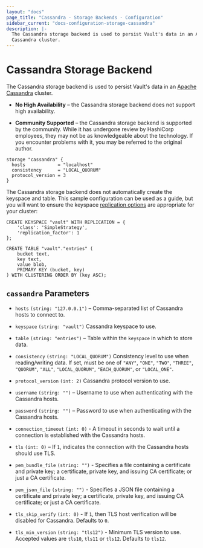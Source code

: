 ```yaml
---
layout: "docs"
page_title: "Cassandra - Storage Backends - Configuration"
sidebar_current: "docs-configuration-storage-cassandra"
description: |-
  The Cassandra storage backend is used to persist Vault's data in an Apache
  Cassandra cluster.
---
```


# Cassandra Storage Backend

The Cassandra storage backend is used to persist Vault's data in an [Apache
Cassandra](cassandra) cluster.

- **No High Availability** – the Cassandra storage backend does not support high
  availability.

- **Community Supported** – the Cassandra storage backend is supported by the
  community. While it has undergone review by HashiCorp employees, they may not
  be as knowledgeable about the technology. If you encounter problems with it,
  you may be referred to the original author.

```hcl
storage "cassandra" {
  hosts            = "localhost"
  consistency      = "LOCAL_QUORUM"
  protocol_version = 3
}
```

The Cassandra storage backend does not automatically create the keyspace and
table. This sample configuration can be used as a guide, but you will want to
ensure the keyspace [replication options](replication-options)
are appropriate for your cluster:

```cql
CREATE KEYSPACE "vault" WITH REPLICATION = {
    'class': 'SimpleStrategy',
    'replication_factor': 1
};

CREATE TABLE "vault"."entries" (
    bucket text,
    key text,
    value blob,
    PRIMARY KEY (bucket, key)
) WITH CLUSTERING ORDER BY (key ASC);
```

## `cassandra` Parameters

* `hosts` `(string: "127.0.0.1")` – Comma-separated list of Cassandra hosts to
  connect to.

* `keyspace` `(string: "vault")` Cassandra keyspace to use.

* `table` `(string: "entries")` – Table within the `keyspace` in which to store
  data.

* `consistency` `(string: "LOCAL_QUORUM")` Consistency level to use when
  reading/writing data. If set, must be one of `"ANY"`, `"ONE"`, `"TWO"`,
  `"THREE"`, `"QUORUM"`, `"ALL"`, `"LOCAL_QUORUM"`, `"EACH_QUORUM"`, or 
  `"LOCAL_ONE"`.

* `protocol_version` `(int: 2)` Cassandra protocol version to use.

* `username` `(string: "")` – Username to use when authenticating with the
  Cassandra hosts.

* `password` `(string: "")` – Password to use when authenticating with the
  Cassandra hosts.

* `connection_timeout` `(int: 0)` - A timeout in seconds to wait until a
  connection is established with the Cassandra hosts.

* `tls` `(int: 0)` – If `1`, indicates the connection with the Cassandra hosts
  should use TLS.

* `pem_bundle_file` `(string: "")` - Specifies a file containing a
  certificate and private key; a certificate, private key, and issuing CA
  certificate; or just a CA certificate.

* `pem_json_file` `(string: "")` - Specifies a JSON file containing a certificate
  and private key; a certificate, private key, and issuing CA certificate;
  or just a CA certificate.

* `tls_skip_verify` `(int: 0)` - If `1`, then TLS host verification
  will be disabled for Cassandra. Defaults to `0`.

* `tls_min_version` `(string: "tls12")` - Minimum TLS version to use. Accepted
  values are `tls10`, `tls11` or `tls12`. Defaults to `tls12`.

[cassandra]: https://azure.microsoft.com/en-us/services/storage/
[replication-options]: https://docs.datastax.com/en/cassandra/2.1/cassandra/architecture/architectureDataDistributeReplication_c.html
